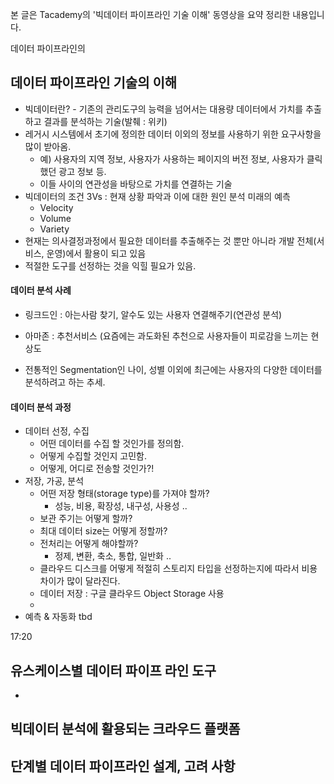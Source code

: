 본 글은 Tacademy의 '빅데이터 파이프라인 기술 이해' 동영상을 요약 정리한 내용입니다. 

데이터 파이프라인의 



## 데이터 파이프라인 기술의 이해

* 빅데이터란? - 기존의 관리도구의 능력을 넘어서는 대용량 데이터에서 가치를 추출하고 결과를 분석하는 기술(발췌 : 위키)
* 레거시 시스템에서 초기에 정의한 데이터 이외의 정보를 사용하기 위한 요구사항을 많이 받아옴. 
  * 예) 사용자의 지역 정보, 사용자가 사용하는 페이지의 버전 정보, 사용자가 클릭했던 광고 정보 등.
  * 이들 사이의 연관성을 바탕으로 가치를 연결하는 기술
* 빅데이터의 조건 3Vs : 현재 상황 파악과 이에 대한 원인 분석 미래의 예측
  * Velocity
  * Volume
  * Variety
* 현재는 의사결정과정에서 필요한 데이터를 추출해주는 것 뿐만 아니라 개발 전체(서비스, 운영)에서 활용이 되고 있음
* 적절한 도구를 선정하는 것을 익힐 필요가 있음.



#### 데이터 분석 사례

- 링크드인 : 아는사람 찾기, 알수도 있는 사용자 연결해주기(연관성 분석)
- 아마존 : 추천서비스 (요즘에는 과도화된 추천으로 사용자들이 피로감을 느끼는 현상도 

- 전통적인 Segmentation인 나이, 성별 이외에 최근에는 사용자의 다양한 데이터를 분석하려고 하는 추세.



#### 데이터 분석 과정

- 데이터 선정, 수집
  - 어떤 데이터를 수집 할 것인가를 정의함.
  - 어떻게 수집할 것인지 고민함.
  - 어떻게, 어디로 전송할 것인가?!
- 저장, 가공, 분석
  - 어떤 저장 형태(storage type)를 가져야 할까?
    - 성능, 비용, 확장성, 내구성, 사용성 .. 
  - 보관 주기는 어떻게 할까?
  - 최대 데이터 size는 어떻게 정할까?
  - 전처리는 어떻게 해야할까?
    - 정제, 변환, 축소, 통합, 일반화 .. 
  - 클라우드 디스크를 어떻게 적절히 스토리지 타입을 선정하는지에 따라서 비용 차이가 많이 달라진다. 
  - 데이터 저장 : 구글 클라우드 Object Storage 사용
  - 
- 예측 & 자동화
	tbd


17:20



## 유스케이스별 데이터 파이프 라인 도구

* 







## 빅데이터 분석에 활용되는 크라우드 플랫폼



## 단계별 데이터 파이프라인 설계, 고려 사항




